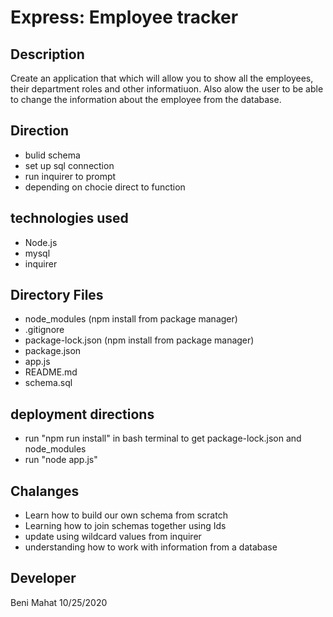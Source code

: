 # Express: Employee tracker

## Description
Create an application that which will allow you to show all the employees, their department roles and other informatiuon. Also alow the user to be able to change the information about the employee from the database. 

## Direction
* bulid schema
* set up sql connection
* run inquirer to prompt
* depending on chocie direct to function

## technologies used
* Node.js
* mysql
* inquirer

## Directory Files
* node_modules (npm install from package manager)
* .gitignore
* package-lock.json (npm install from package manager)
* package.json
* app.js
* README.md
* schema.sql

## deployment directions
* run "npm run install" in bash terminal to get package-lock.json and node_modules
* run "node app.js"

## Chalanges
* Learn how to build our own schema from scratch
* Learning how to join schemas together using Ids
* update using wildcard values from inquirer
* understanding how to work with information from a database

## Developer

Beni Mahat 10/25/2020